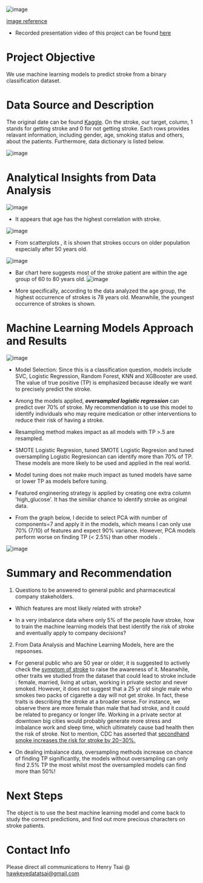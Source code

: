 
![image](https://user-images.githubusercontent.com/126204698/236042392-8184f68f-c2ad-4e97-b984-a6b83ccb56ae.png)

[image reference](https://insights.eisenhowerhealth.org/stroke-awareness-befast/)

* Recorded presentation video of this project can be found [here]([****](https://drive.google.com/file/d/1rnhKOPI3mmTAHXiGAN1TkKh7JSPiMnpe/view?usp=sharing))

# Project Objective
We use machine learning models to predict stroke from a binary classification dataset. 

# Data Source and Description
The original date can be found [Kaggle](https://www.kaggle.com/datasets/fedesoriano/stroke-prediction-dataset). On the stroke, our target, column, 1 stands for getting stroke and 0 for not getting stroke. Each rows provides relavant information, including gender, age, smoking status and others, about the patients. Furthermore, data dictionary is listed below.

![image](https://user-images.githubusercontent.com/126204698/236043392-b2cece0a-f62b-4fc3-af8a-a0ce7f47933b.png)

# Analytical Insights from Data Analysis

![image](https://github.com/hawkeyedatatsai/Stroke-Prediction/assets/126204698/ec1a5ba4-0036-44ab-b015-fa3d6df3da0b)

- It appears that age has the highest correlation with stroke.

![image](https://user-images.githubusercontent.com/126204698/236043513-aadadc10-c72f-4ced-97d2-ccf2c35d0909.png)

- From scatterplots , it is shown that strokes occurs on older population especially after 50 years old.

![image](https://github.com/hawkeyedatatsai/Stroke-Prediction/assets/126204698/5f112e12-6dfb-45db-94ff-c37b01b2fbad)

- Bar chart here suggests most of the stroke patient are within the age group of 60 to 80 years old.
![image](https://github.com/hawkeyedatatsai/Stroke-Prediction/assets/126204698/40c7f7c5-3ebb-418d-a16b-f8e576963ece)

- More specifically, according to the data analyzed the age group, the highest occurrence of strokes is 78 years old. Meanwhile, the youngest occurrence of strokes is shown.

# Machine Learning Models Approach and Results

![image](https://user-images.githubusercontent.com/126204698/236104979-1cf31caf-67ac-4cb4-ab12-4042297f4444.png)

- Model Selection: Since this is a classification question, models include SVC, Logistic Regression, Random Forest, KNN and XGBooster are used. The value of true positive (TP) is emphasized because ideally we want to precisely predict the stroke.

- Among the models applied, ***oversampled logistic regression*** can predict over 70% of stroke. My recommendation is to use this model to identify individuals who may require medication or other interventions to reduce their risk of having a stroke.

- Resampling method makes impact as all models with TP >.5 are resampled.

- SMOTE Logistic Regresion, tuned SMOTE Logistic Regresion and tuned oversampling Logistic Regresioncan can identify more than 70% of TP. These models are more likely to be used and applied in the real world.

- Model tuning does not make much impact as tuned models have same or lower TP as models before tuning.

- Featured engineering strategy is applied by creating one extra column 'high_glucose'. It has the similiar chance to identify stroke as original data.

- From the graph below, I decide to select PCA with number of components=7 and apply it in the models, which means I can only use 70% (7/10) of features and expect 90% variance. However, PCA models perform worse on finding TP (< 2.5%) than other models .

![image](https://github.com/hawkeyedatatsai/Stroke-Prediction/assets/126204698/13ccab07-fcd9-4bc0-96ea-06720f216b88)


# Summary and Recommendation 

1. Questions to be answered to general public and pharmaceutical company stakeholders.

- Which features are most likely related with stroke?

- In a very imbalance data where only 5% of the people have stroke, how to train the machine learning models that best identify the risk of stroke and eventually apply to company decisions?

2. From Data Analysis and Machine Learning Models, here are the repsonses.

- For general public who are 50 year or older, it is suggested to actively check the [symptom of stroke](https://www.cdc.gov/stroke/signs_symptoms.htm) to raise the awareness of it. Meanwhile, other traits we studied from the dataset that could lead to stroke include : female, married, living at urban, working in private sector and never smoked. However, it does not suggest that a 25 yr old single male who smokes two packs of cigarette a day will not get stroke. In fact, these traits is describing the stroke at a broader sense. For instance, we observe there are more female than male that had stroke, and it could be related to pregancy or longer life. Working in a private sector at downtown big cities would probably generate more stress and imbalance work and sleep time, which ultimately cause bad health then the risk of stroke. Not to mention, CDC has asserted that [secondhand smoke increases the risk for stroke by 20−30%.](https://www.cdc.gov/tobacco/campaign/tips/diseases/heart-disease-stroke.html#:~:text=Secondhand%20smoke%20increases%20the%20risk%20for%20stroke%20by,increase%20your%20risk%20of%20having%20a%20heart%20attack.)

- On dealing imbalance data, oversampling methods increase on chance of finding TP significantly, the models without oversampling can only find 2.5% TP the most whilst most the oversampled models can find more than 50%!

# Next Steps

The object is to use the best machine learning model and come back to study the correct predictions, and find out more precious characters on stroke patients.

# Contact Info

Please direct all communications to Henry Tsai @ hawkeyedatatsai@gmail.com
